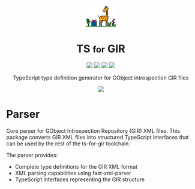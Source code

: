 <p align="center">
  <img src="https://raw.githubusercontent.com/gjsify/ts-for-gir/main/.github/ts-for-gir.png" />
  <h1 align="center">TS <small>for</small> GIR</h1>
</p>

<p align="center">
  <img src="https://img.shields.io/github/actions/workflow/status/gjsify/ts-for-gir/ci.yml" />
  <img src="https://img.shields.io/github/license/gjsify/ts-for-gir" />
  <img src="https://img.shields.io/npm/v/@gi.ts/parser" />
  <img src="https://img.shields.io/npm/dw/@gi.ts/parser" />
</p>

<p align="center">TypeScript type definition generator for GObject introspection GIR files</p>

<p align="center">
  <img src="https://raw.githubusercontent.com/gjsify/ts-for-gir/main/.github/feeling.gif" />
</p>

# Parser

Core parser for GObject Introspection Repository (GIR) XML files. This package converts GIR XML files into structured TypeScript interfaces that can be used by the rest of the ts-for-gir toolchain.

The parser provides:
- Complete type definitions for the GIR XML format
- XML parsing capabilities using fast-xml-parser
- TypeScript interfaces representing the GIR structure 